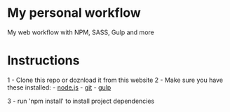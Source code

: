 # My personal workflow
My web workflow with NPM, SASS, Gulp and more

# Instructions
1 - Clone this repo or doznload it from this website
2 - Make sure you have these installed:
	- [node.js](http://nodejs.org/)
	- [git](http://git-scm.com)
	- [gulp](http://gulpjs.com)

3 - run 'npm install' to install project dependencies